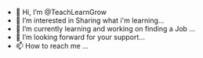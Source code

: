 - 👋 Hi, I’m @TeachLearnGrow
- 👀 I’m interested in Sharing what i'm learning...
- 🌱 I’m currently learning and working on finding a Job ...
- 💞️ I’m looking forward for your support...
- 📫 How to reach me ...

<!---
TeachLearnGrow/TeachLearnGrow is a ✨ special ✨ repository because its `README.md` (this file) appears on your GitHub profile.
You can click the Preview link to take a look at your changes.
--->
